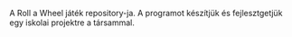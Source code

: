 A Roll a Wheel játék repository-ja.
A programot készítjük és fejlesztgetjük egy iskolai projektre a társammal.
